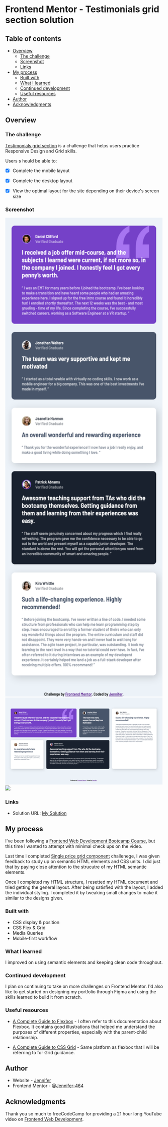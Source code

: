 # Frontend Mentor - Testimonials grid section solution

## Table of contents

- [Overview](#overview)
  - [The challenge](#the-challenge)
  - [Screenshot](#screenshot)
  - [Links](#links)
- [My process](#my-process)
  - [Built with](#built-with)
  - [What I learned](#what-i-learned)
  - [Continued development](#continued-development)
  - [Useful resources](#useful-resources)
- [Author](#author)
- [Acknowledgments](#acknowledgments)


## Overview

### The challenge

[Testimonials grid section](https://www.frontendmentor.io/challenges/testimonials-grid-section-Nnw6J7Un7) is a challenge that helps users practice Responsive Design and Grid skills.

Users s hould be able to:
- [X] Complete the mobile layout
- [X] Complete the desktop layout
- [X] View the optimal layout for the site depending on their device's screen size


### Screenshot

<img src="./images/output-mobile.png" width="500px"><br>
<img src="./images/output-desktop.png" width="500px"><br>
<img src="./images/recording.gif" width="500px"><br>


### Links

- Solution URL: [My Solution](https://jennifer-464.github.io/front-end-activities/HTML-CSS-JS/Challenges/challenge4-junior-grid/)



## My process
I've been following a [Frontend Web Development Bootcamp Course](https://youtu.be/zJSY8tbf_ys?t=70846), but this time I wanted to attempt with minimal check ups on the video.

Last time I completed [Single price grid component](https://www.frontendmentor.io/challenges/single-price-grid-component-5ce41129d0ff452fec5abbbc) challenege, I was given feedback to study up on semantic HTML elements and CSS units. I did just that by paying close attention to the strucutre of my HTML semantic elements.

Once I completed my HTML structure, I resetted my HTML document and tried getting the general layout. After being satisfied with the layout, I added the individual styling. I completed it by tweaking small changes to make it similar to the designs given.

### Built with

- CSS display & position
- CSS Flex & Grid
- Media Queries
- Mobile-first workflow


### What I learned

I improved on using semantic elements and keeping clean code throughout.


### Continued development

I plan on continuing to take on more challenges on Frontend Mentor. I'd also like to get started on designing my portfolio through Figma and using the skills learned to build it from scratch.


### Useful resources

- [A Complete Guide to Flexbox](https://css-tricks.com/snippets/css/a-guide-to-flexbox/) - I often refer to this documentation about Flexbox. It contains good illustrations that helped me understand the purposes of different properties, especially with the parent-child relationship.

- [A Complete Guide to CSS Grid](https://css-tricks.com/snippets/css/complete-guide-grid/) - Same platform as flexbox that I will be referring to for Grid guidance.


## Author

- Website - [Jennifer](https://jennifer-464.github.io/front-end-activities/HTML-CSS-JS/Challenges/challenge4-junior-grid/)
- Frontend Mentor - [@Jennifer-464](https://www.frontendmentor.io/profile/Jennifer-464)


## Acknowledgments

Thank you so much to freeCodeCamp for providing a 21 hour long YouTube video on [Frontend Web Development](https://youtu.be/zJSY8tbf_ys).
